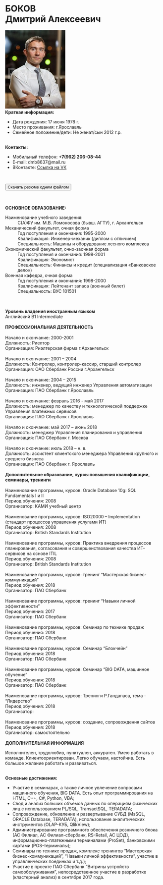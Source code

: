 <h1>БОКОВ
<br>Дмитрий Алексеевич</h1>
<img src="1_MG_3769.jpg">
<br><strong>Краткая информация:</strong>
 <ul>
  <li>Дата рождения: 17 июня 1978 г.</li>
  <li>Место проживания: г.Ярославль</li>
  <li>Семейное положение/дети: Не женат/сын 2012 г.р.</li>
 </ul>
<br><strong>Контакты:</strong>
 <ul>
  <li>Мобильный телефон: <strong>+7(962) 206-08-44</strong></li>
  <li>E-mail: dmb8637@mail.ru</li>
  <li>ВКонтакте: <a HREF="https://vk.com/id32994005" target="_blank">Ссылка на VK</a></li>
 </ul>
<br>
<p align="left"><a href="anketa_D_A_Bokov.docx" download=""><button>Скачать резюме одним файлом</button></a></p>
<br>
<br><strong>ОСНОВНОЕ ОБРАЗОВАНИЕ:</strong>
<br>
<dl>
  <dt>Наименование учебного заведения:</dt>
    <dd>С(А)ФУ им. М.В. Ломоносова (бывш. АГТУ), г. Архангельск</dd>
  <dt>Механический факультет, очная форма</dt>
    <dd>Год поступления и окончания: 1995-2000</dd>
    <dd>Квалификация: Инженер-механик (диплом с отличием)</dd>
    <dd>Специальность: Машины и оборудование лесного комплекса</dd>
  <dt>Экономический факультет, очно-заочная форма</dt>
    <dd>Год поступления и окончания: 1998-2001</dd>
    <dd>Квалификация: Экономист</dd>
    <dd>Специальность: Финансы и кредит (специализация «Банковское дело»)</dd>
  <dt>Военная кафедра, очная форма</dt>
    <dd>Год поступления и окончания: 1998-2000</dd>
    <dd>Квалификация: Лейтенант запаса (военный билет)</dd>
    <dd>Специальность: ВУС 101501</dd>
</dl>
<br>
<br><strong>Уровень владения иностранным языком</strong>
<br>Английский B1 Intermediate
<br>
<br><strong>ПРОФЕССИОНАЛЬНАЯ ДЕЯТЕЛЬНОСТЬ</strong>
<br>
<br>Начало и окончание: 2000-2001
<br>Должность: Риелтор
<br>Организация: Риэлтерская фирма г.Архангельск
<br>
<br>Начало и окончание: 2001 – 2004
<br>Должность: Контролер, контролер-кассир, старший контролер
<br>Организация: ОАО Сбербанк России  г.Архангельск
<br>
<br>Начало и окончание: 2004 – 2015
<br>Должность: инженер, ведущий инженер Управления автоматизации
<br>Организация: ПАО Сбербанк г.Ярославль
<br>
<br>Начало и окончание: февраль 2016 - май 2017
<br>Должность: менеджер по качеству и технологической поддержке Управления платежных сервисов
<br>Организация: ПАО Сбербанк г.Ярославль
<br>
<br>Начало и окончание: май 2017 – июнь 2018
<br>Должность: менеджер Управления планирования и управления
<br>Организация: ПАО Сбербанк г. Москва
<br>
<br>Начало и окончание: июль 2018 – н. в.
<br>Должность: ассистент клиентского менеджера Управления крупного и среднего бизнеса
<br>Организация: ПАО Сбербанк г. Ярославль
<br>
<br><strong>Дополнительное образование, курсы повышения квалификации, семинары, тренинги</strong>
<br>
<br>Наименование программы, курсов: Oracle Database 10g: SQL Fundamentals I и II
<br>Период обучения: 2008
<br>Организатор: КАМИ учебный центр
<br>
<br>Наименование программы, курсов: ISO20000 – Implementation (стандарт процессов управления услугами ИТ)
<br>Период обучения: 2008
<br>Организатор: British Standards Institution
<br>
<br>Наименование программы, курсов: Практика внедрения процессов планирования, согласования и совершенствования качества ИТ-сервисов на основе ITIL
<br>Период обучения: 2008
<br>Организатор: British Standards Institution
<br>
<br>Наименование программы, курсов: тренинг “Мастерская бизнес-коммуникаций”
<br>Период обучения: 2018
<br>Организатор: ПАО Сбербанк
<br>
<br>Наименование программы, курсов: тренинг “Навыки личной эффективности”
<br>Период обучения: 2017
<br>Организатор: ПАО Сбербанк
<br>
<br>Наименование программы, курсов: Семинар по технике продаж
<br>Период обучения: 2018
<br>Организатор: ПАО Сбербанк
<br>
<br>Наименование программы, курсов: Семинар “Блокчейн”
<br>Период обучения: 2018
<br>Организатор: ПАО Сбербанк
<br>
<br>Наименование программы, курсов: Семинар “BIG DATA, машинное обучение”
<br>Период обучения: 2018
<br>Организатор: ПАО Сбербанк
<br>
<br>Наименование программы, курсов: Тренинги Р.Гандапаса, тема - “Лидерство”
<br>Период обучения: 2018
<br>Организатор:
<br>
<br>Наименование программы, курсов: создание, сопровождения сайтов
<br>Период обучения: 2018
<br>Организатор: самостоятельно
<br>
<br><strong>ДОПОЛНИТЕЛЬНАЯ ИНФОРМАЦИЯ</strong>
<p>Исполнителен, трудолюбив, пунктуален, аккуратен. Умею работать в команде. Клиентоориентирован. Легко обучаем, настойчив. Есть большое желание работать и развиваться.</p>
<br><strong>Основные достижения:</strong>
<ul>
  <li>Участие в семинарах, а также личное увлечение вопросами машинного обучения, BIG DATA. Есть опыт программирования на HTML, С++, С#, Python, VBA;</li>
  <li>Cвод и анализ больших объемов данных по операциям физических лиц с использованием PL/SQL, TransactSQL, TERADATA;</li>
  <li>Сопровождение, обновление и развертывание СУБД (MsSQL, ORACLE Database, TERADATA), использование аналитических инструментов (OLAP-КУБ, QlikView);</li>
  <li>Администрирование программного обеспечения розничного блока (АС Филиал, АС Филиал-сбербанк, RS-Retail, АС ЦОД), информационно-платежными терминалами (ProSet), банковскими картами (POS-терминалы);</li>
  <li>Семинары по технике продаж, комплекс тренингов “Мастерская бизнес-коммуникаций”, “Навыки личной эффективности”, участие в управленческих поединках и т.д.);</li>
  <li>Участие в проекте ПАО Сбербанк “Витрины устройств самообслуживания”, непосредственное участие в разработке (кластерный анализ) в сентябре 2017 года.</li>
</ul>  
